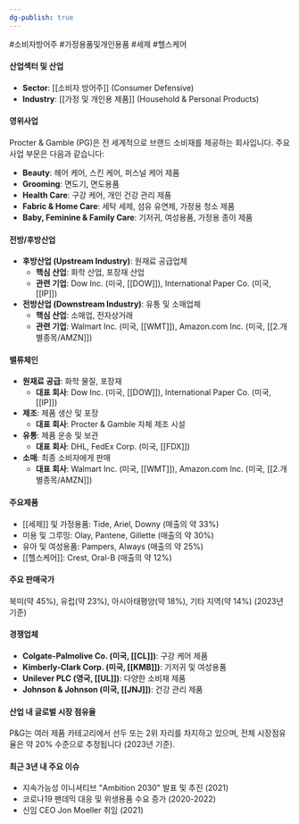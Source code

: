 ```yaml
---
dg-publish: true
---
```

#소비자방어주 #가정용품및개인용품 #세제 #헬스케어

#### 산업섹터 및 산업

- **Sector**: [[소비자 방어주]] (Consumer Defensive)
- **Industry**: [[가정 및 개인용 제품]] (Household & Personal Products)

#### 영위사업

Procter & Gamble (PG)은 전 세계적으로 브랜드 소비재를 제공하는 회사입니다. 주요 사업 부문은 다음과 같습니다:

- **Beauty**: 헤어 케어, 스킨 케어, 퍼스널 케어 제품
- **Grooming**: 면도기, 면도용품
- **Health Care**: 구강 케어, 개인 건강 관리 제품
- **Fabric & Home Care**: 세탁 세제, 섬유 유연제, 가정용 청소 제품
- **Baby, Feminine & Family Care**: 기저귀, 여성용품, 가정용 종이 제품

#### 전방/후방산업

- **후방산업 (Upstream Industry)**: 원재료 공급업체
    - **핵심 산업**: 화학 산업, 포장재 산업
    - **관련 기업**: Dow Inc. (미국, [[DOW]]), International Paper Co. (미국, [[IP]])
- **전방산업 (Downstream Industry)**: 유통 및 소매업체
    - **핵심 산업**: 소매업, 전자상거래
    - **관련 기업**: Walmart Inc. (미국, [[WMT]]), Amazon.com Inc. (미국, [[2.개별종목/AMZN]])

#### 밸류체인

- **원재료 공급**: 화학 물질, 포장재
    - **대표 회사**: Dow Inc. (미국, [[DOW]]), International Paper Co. (미국, [[IP]])
- **제조**: 제품 생산 및 포장
    - **대표 회사**: Procter & Gamble 자체 제조 시설
- **유통**: 제품 운송 및 보관
    - **대표 회사**: DHL, FedEx Corp. (미국, [[FDX]])
- **소매**: 최종 소비자에게 판매
    - **대표 회사**: Walmart Inc. (미국, [[WMT]]), Amazon.com Inc. (미국, [[2.개별종목/AMZN]])

#### 주요제품

- [[세제]] 및 가정용품: Tide, Ariel, Downy (매출의 약 33%)
- 미용 및 그루밍: Olay, Pantene, Gillette (매출의 약 30%)
- 유아 및 여성용품: Pampers, Always (매출의 약 25%)
- [[헬스케어]]: Crest, Oral-B (매출의 약 12%)

#### 주요 판매국가

북미(약 45%), 유럽(약 23%), 아시아태평양(약 18%), 기타 지역(약 14%) (2023년 기준)

#### 경쟁업체

- **Colgate-Palmolive Co. (미국, [[CL]])**: 구강 케어 제품
- **Kimberly-Clark Corp. (미국, [[KMB]])**: 기저귀 및 여성용품
- **Unilever PLC (영국, [[UL]])**: 다양한 소비재 제품
- **Johnson & Johnson (미국, [[JNJ]])**: 건강 관리 제품

#### 산업 내 글로벌 시장 점유율

P&G는 여러 제품 카테고리에서 선두 또는 2위 자리를 차지하고 있으며, 전체 시장점유율은 약 20% 수준으로 추정됩니다 (2023년 기준).

#### 최근 3년 내 주요 이슈

- 지속가능성 이니셔티브 "Ambition 2030" 발표 및 추진 (2021)
- 코로나19 팬데믹 대응 및 위생용품 수요 증가 (2020-2022)
- 신임 CEO Jon Moeller 취임 (2021)